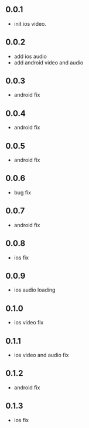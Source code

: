 ## 0.0.1

* init ios video.


## 0.0.2

* add ios audio
* add android video and audio


## 0.0.3

* android fix


## 0.0.4

* android fix


## 0.0.5

* android fix

## 0.0.6

* bug fix

## 0.0.7

* android fix

## 0.0.8

* ios fix

## 0.0.9

* ios audio loading

## 0.1.0

* ios video fix

## 0.1.1

* ios video and audio fix

## 0.1.2

* android fix

## 0.1.3

* ios fix